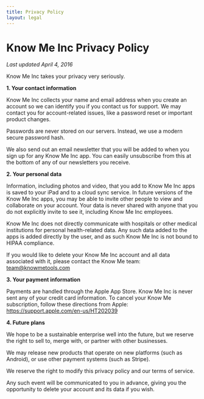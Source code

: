 ```yaml
---
title: Privacy Policy
layout: legal
---
```


# Know Me Inc Privacy Policy
*Last updated April 4, 2016*


Know Me Inc takes your privacy very seriously.

**1. Your contact information**

Know Me Inc collects your name and email address when you create an account so we can identify you if you contact us for support. We may contact you for account-related issues, like a password reset or important product changes.

Passwords are never stored on our servers. Instead, we use a modern secure password hash.

We also send out an email newsletter that you will be added to when you sign up for any Know Me Inc app. You can easily unsubscribe from this at the bottom of any of our newsletters you receive.

**2. Your personal data**

Information, including photos and video, that you add to Know Me Inc apps is saved to your iPad and to a cloud sync service. In future versions of the Know Me Inc apps, you may be able to invite other people to view and collaborate on your account. Your data is never shared with anyone that you do not explicitly invite to see it, including Know Me Inc employees.

Know Me Inc does not directly communicate with hospitals or other medical institutions for personal health-related data. Any such data added to the apps is added directly by the user, and as such Know Me Inc is not bound to HIPAA compliance.

If you would like to delete your Know Me Inc account and all data associated with it, please contact the Know Me team: team@knowmetools.com

**3. Your payment information**

Payments are handled through the Apple App Store. Know Me Inc is never sent any of your credit card information. To cancel your Know Me subscription, follow these directions from Apple: https://support.apple.com/en-us/HT202039

**4. Future plans**

We hope to be a sustainable enterprise well into the future, but we reserve the right to sell to, merge with, or partner with other businesses.

We may release new products that operate on new platforms (such as Android), or use other payment systems (such as Stripe).

We reserve the right to modify this privacy policy and our terms of service.

Any such event will be communicated to you in advance, giving you the opportunity to delete your account and its data if you wish.
